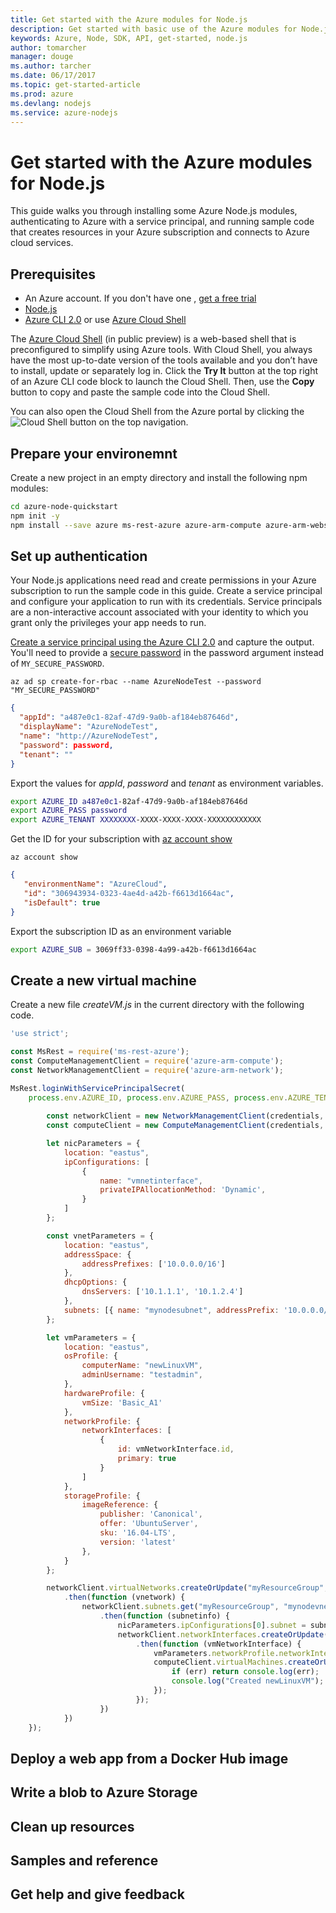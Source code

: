 ```yaml
---
title: Get started with the Azure modules for Node.js
description: Get started with basic use of the Azure modules for Node.js with your own Azure subscription.
keywords: Azure, Node, SDK, API, get-started, node.js
author: tomarcher
manager: douge
ms.author: tarcher
ms.date: 06/17/2017
ms.topic: get-started-article
ms.prod: azure
ms.devlang: nodejs
ms.service: azure-nodejs
---
```


# Get started with the Azure modules for Node.js

This guide walks you through installing some Azure Node.js modules, authenticating to Azure with a service principal, and running sample code that creates resources in your Azure subscription and connects to Azure cloud services.

## Prerequisites

- An Azure account. If you don't have one , [get a free trial](https://azure.microsoft.com/free/)
- [Node.js](https://nodejs.org)
- [Azure CLI 2.0](https://docs.microsoft.com/cli/azure/install-az-cli2) or use [Azure Cloud Shell](https://docs.microsoft.coms/azure/cloud-shell/quickstart)

The [Azure Cloud Shell](https://docs.microsoft.coms/azure/cloud-shell/quickstart) (in public preview) is a web-based shell that is preconfigured to simplify using Azure tools. With Cloud Shell, you always have the most up-to-date version of the tools available and you don’t have to install, update or separately log in. Click the **Try It** button at the top right of an Azure CLI code block to launch the Cloud Shell. Then, use the **Copy** button to copy and paste the sample code into the Cloud Shell.

You can also open the Cloud Shell from the Azure portal by clicking the ![Cloud Shell](cs-button.png) button on the top navigation. 

## Prepare your environemnt

Create a new project in an empty directory and install the following npm modules:

```bash
cd azure-node-quickstart
npm init -y
npm install --save azure ms-rest-azure azure-arm-compute azure-arm-website azure-storage
```

## Set up authentication

Your Node.js applications need read and create permissions in your Azure subscription to run the sample code in this guide. Create a service principal and configure your application to run with its credentials. Service principals are a non-interactive account associated with your identity to which you grant only the privileges your app needs to run.

[Create a service principal using the Azure CLI 2.0](https://docs.microsoft.com/cli/azure/create-an-azure-service-principal-azure-cli) and capture the output. You'll need to provide a [secure password](https://docs.microsoft.com/azure/active-directory/active-directory-passwords-policy) in the password argument instead of `MY_SECURE_PASSWORD`.

```azurecli-interactive
az ad sp create-for-rbac --name AzureNodeTest --password "MY_SECURE_PASSWORD"
```

```json
{
  "appId": "a487e0c1-82af-47d9-9a0b-af184eb87646d",
  "displayName": "AzureNodeTest",
  "name": "http://AzureNodeTest",
  "password": password,
  "tenant": ""
}
```

Export the values for  *appId*, *password* and *tenant* as environment variables.

```bash
export AZURE_ID a487e0c1-82af-47d9-9a0b-af184eb87646d
export AZURE_PASS password
export AZURE_TENANT XXXXXXXX-XXXX-XXXX-XXXX-XXXXXXXXXXXX
```

Get the ID for your subscription with [az account show](https://docs.microsoft.com/cli/azure/account#show)

```azurecli-interactive
az account show
```

```json
{
   "environmentName": "AzureCloud",
   "id": "306943934-0323-4ae4d-a42b-f6613d1664ac",
   "isDefault": true
}
```

Export the subscription ID as an environment variable

```bash
export AZURE_SUB = 3069ff33-0398-4a99-a42b-f6613d1664ac
```

## Create a new virtual machine

Create a new file *createVM.js* in the current directory with the following code.

```javascript
'use strict';

const MsRest = require('ms-rest-azure');
const ComputeManagementClient = require('azure-arm-compute');
const NetworkManagementClient = require('azure-arm-network');

MsRest.loginWithServicePrincipalSecret(
    process.env.AZURE_ID, process.env.AZURE_PASS, process.env.AZURE_TENANT, (err, credentials) => {
        
        const networkClient = new NetworkManagementClient(credentials, process.env.AZURE_SUB);
        const computeClient = new ComputeManagementClient(credentials, process.env.AZURE_SUB);

        let nicParameters = {
            location: "eastus",
            ipConfigurations: [
                {
                    name: "vmnetinterface",
                    privateIPAllocationMethod: 'Dynamic',
                }
            ]
        };

        const vnetParameters = {
            location: "eastus",
            addressSpace: {
                addressPrefixes: ['10.0.0.0/16']
            },
            dhcpOptions: {
                dnsServers: ['10.1.1.1', '10.1.2.4']
            },
            subnets: [{ name: "mynodesubnet", addressPrefix: '10.0.0.0/24' }],
        };

        let vmParameters = {
            location: "eastus",
            osProfile: {
                computerName: "newLinuxVM",
                adminUsername: "testadmin",
            },
            hardwareProfile: {
                vmSize: 'Basic_A1'
            },
            networkProfile: {
                networkInterfaces: [
                    {
                        id: vmNetworkInterface.id,
                        primary: true
                    }
                ]
            },
            storageProfile: {
                imageReference: {
                    publisher: 'Canonical',
                    offer: 'UbuntuServer',
                    sku: '16.04-LTS',
                    version: 'latest'
                },
            }
        };

        networkClient.virtualNetworks.createOrUpdate("myResourceGroup", "mynodevnet", vnetParameters)
            .then(function (vnetwork) {
                networkClient.subnets.get("myResourceGroup", "mynodevnet", "mynodesubnet")
                    .then(function (subnetinfo) {
                        nicParameters.ipConfigurations[0].subnet = subnetInfo;
                        networkClient.networkInterfaces.createOrUpdate("myResourceGroup", "vmnetinterface", nicParameters)
                            .then(function (vmNetworkInterface) {
                                vmParameters.networkProfile.networkInterfaces[0].id = vmNetworkInterface.id;
                                computeClient.virtualMachines.createOrUpdate("myResourceGroup", "newLinuxVM", vmParameters, (err, data) => {
                                    if (err) return console.log(err);
                                    console.log("Created newLinuxVM");
                                });
                            });
                    })
            })
    });

```


## Deploy a web app from a Docker Hub image

## Write a blob to Azure Storage

## Clean up resources

## Samples and reference

## Get help and give feedback


